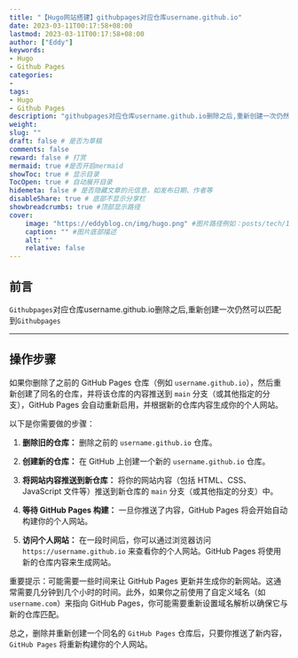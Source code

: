 ```yaml
---
title: "【Hugo网站搭建】githubpages对应仓库username.github.io"
date: 2023-03-11T00:17:58+08:00
lastmod: 2023-03-11T00:17:58+08:00
author: ["Eddy"]
keywords: 
- Hugo
- Github Pages
categories: 
- 
tags: 
- Hugo
- Github Pages
description: "githubpages对应仓库username.github.io删除之后,重新创建一次仍然可以匹配到githubpages"
weight:
slug: ""
draft: false # 是否为草稿
comments: false
reward: false # 打赏
mermaid: true #是否开启mermaid
showToc: true # 显示目录
TocOpen: true # 自动展开目录
hidemeta: false # 是否隐藏文章的元信息，如发布日期、作者等
disableShare: true # 底部不显示分享栏
showbreadcrumbs: true #顶部显示路径
cover:
    image: "https://eddyblog.cn/img/hugo.png" #图片路径例如：posts/tech/123/123.png
    caption: "" #图片底部描述
    alt: ""
    relative: false
---
```

## 前言

`Githubpages`对应仓库username.github.io删除之后,重新创建一次仍然可以匹配到`Githubpages`

---

## 操作步骤

如果你删除了之前的 GitHub Pages 仓库（例如 `username.github.io`），然后重新创建了同名的仓库，并将该仓库的内容推送到 `main` 分支（或其他指定的分支），GitHub Pages 会自动重新启用，并根据新的仓库内容生成你的个人网站。

以下是你需要做的步骤：

1. **删除旧的仓库：** 删除之前的 `username.github.io` 仓库。

2. **创建新的仓库：** 在 GitHub 上创建一个新的 `username.github.io` 仓库。

3. **将网站内容推送到新仓库：** 将你的网站内容（包括 HTML、CSS、JavaScript 文件等）推送到新仓库的 `main` 分支（或其他指定的分支）中。

4. **等待 GitHub Pages 构建：** 一旦你推送了内容，GitHub Pages 将会开始自动构建你的个人网站。

5. **访问个人网站：** 在一段时间后，你可以通过浏览器访问 `https://username.github.io` 来查看你的个人网站。GitHub Pages 将使用新的仓库内容来生成网站。

重要提示：可能需要一些时间来让 GitHub Pages 更新并生成你的新网站。这通常需要几分钟到几个小时的时间。此外，如果你之前使用了自定义域名（如 `username.com`）来指向 GitHub Pages，你可能需要重新设置域名解析以确保它与新的仓库匹配。

总之，删除并重新创建一个同名的 `GitHub Pages` 仓库后，只要你推送了新内容，`GitHub Pages` 将重新构建你的个人网站。

